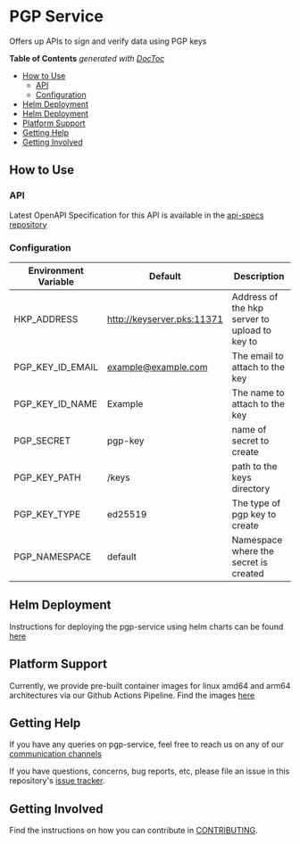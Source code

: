 # PGP Service
Offers up APIs to sign and verify data using PGP keys
<!-- START doctoc generated TOC please keep comment here to allow auto update -->
<!-- DON'T EDIT THIS SECTION, INSTEAD RE-RUN doctoc TO UPDATE -->
**Table of Contents**  *generated with [DocToc](https://github.com/thlorenz/doctoc)*

- [How to Use](#how-to-use)
  - [API](#api)
  - [Configuration](#configuration)
- [Helm Deployment](#helm-deployment)
- [Helm Deployment](#helm-deployment)
- [Platform Support](#platform-support)
- [Getting Help](#getting-help)
- [Getting Involved](#getting-involved)

<!-- END doctoc generated TOC please keep comment here to allow auto update -->

## How to Use

### API

Latest OpenAPI Specification for this API is available in the [api-specs repository](https://github.com/DBOMproject/api-specs/tree/master/pgp-service)

### Configuration

| Environment Variable | Default                    | Description                                   |
|----------------------|----------------------------|-----------------------------------------------|
| HKP_ADDRESS          | http://keyserver.pks:11371 | Address of the hkp server to upload to key to |
| PGP_KEY_ID_EMAIL     | example@example.com        | The email to attach to the key                |
| PGP_KEY_ID_NAME      | Example                    | The name to attach to the key                 |
| PGP_SECRET           | pgp-key                    | name of secret to create                      |
| PGP_KEY_PATH         | /keys                      | path to the keys directory                    |
| PGP_KEY_TYPE         | ed25519                    | The type of pgp key to create                 |
| PGP_NAMESPACE        | default                    | Namespace where the secret is created         |

## Helm Deployment

Instructions for deploying the pgp-service using helm charts can be found [here](https://github.com/DBOMproject/deployments/tree/master/charts/pgp-service/README.md)

## Platform Support

Currently, we provide pre-built container images for linux amd64 and arm64 architectures via our Github Actions Pipeline. Find the images [here](https://hub.docker.com/r/dbomproject/pgp-service)

## Getting Help

If you have any queries on pgp-service, feel free to reach us on any of our [communication channels](https://github.com/DBOMproject/community/blob/master/COMMUNICATION.md) 

If you have questions, concerns, bug reports, etc, please file an issue in this repository's [issue tracker](https://github.com/DBOMproject/pgp-service/issues).

## Getting Involved

Find the instructions on how you can contribute in [CONTRIBUTING](CONTRIBUTING.md).
